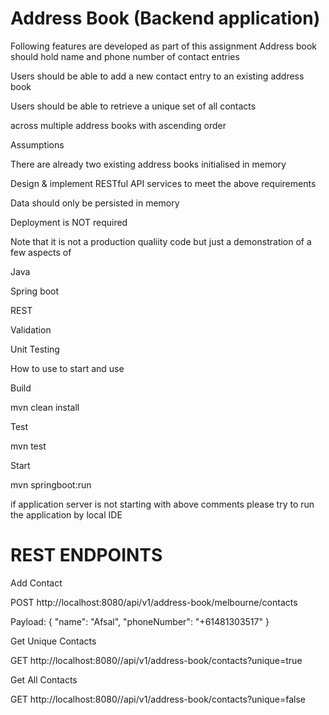 # Address Book (Backend application)

Following features are developed as part of this assignment
Address book should hold name and phone number of contact entries

  Users should be able to add a new contact entry to an existing address book
  
  Users should be able to retrieve a unique set of all contacts
  
  across multiple address books with ascending order

Assumptions

 There are already two existing address books initialised in memory
 
 Design & implement RESTful API services to meet the above requirements
 
 Data should only be persisted in memory
 
 Deployment is NOT required

Note that it is not a production qualiity code but just a demonstration of a few aspects of

  Java
  
  Spring boot
  
  REST
  
  Validation
  
  Unit Testing

How to use to start and use

Build

  mvn clean install

Test

  mvn test

Start

  mvn springboot:run

if application server is not starting with above comments please try to run the application by local IDE

# REST ENDPOINTS

Add Contact

 POST http://localhost:8080/api/v1/address-book/melbourne/contacts

 Payload:
 {
   "name": "Afsal",
   "phoneNumber": "+61481303517"
 }

Get Unique Contacts

 GET http://localhost:8080//api/v1/address-book/contacts?unique=true

Get All Contacts

 GET http://localhost:8080//api/v1/address-book/contacts?unique=false

